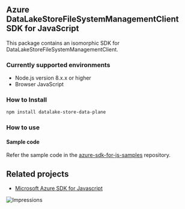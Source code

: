 ## Azure DataLakeStoreFileSystemManagementClient SDK for JavaScript

This package contains an isomorphic SDK for DataLakeStoreFileSystemManagementClient.

### Currently supported environments

- Node.js version 8.x.x or higher
- Browser JavaScript

### How to Install

```bash
npm install datalake-store-data-plane
```

### How to use

#### Sample code

Refer the sample code in the [azure-sdk-for-js-samples](https://github.com/Azure/azure-sdk-for-js-samples) repository.

## Related projects

- [Microsoft Azure SDK for Javascript](https://github.com/Azure/azure-sdk-for-js)


![Impressions](https://azure-sdk-impressions.azurewebsites.net/api/impressions/azure-sdk-for-js%2Fsdk%2Fcdn%2Farm-cdn%2FREADME.png)